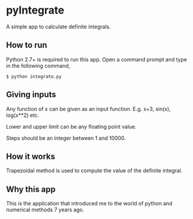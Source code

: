 # pyIntegrate
A simple app to calculate definite integrals.

## How to run
Python 2.7+ is required to run this app. Open a command prompt and type in the
following command,

    $ python integrate.py

## Giving inputs
Any function of x can be given as an input function. E.g. x+3, sin(x), log(x**2) etc.

Lower and upper limit can be any floating point value.

Steps should be an integer between 1 and 10000.

## How it works
Trapezoidal method is used to compute the value of the definite integral.

## Why this app
This is the application that introduced me to the world of python and numerical methods 7 years ago.

